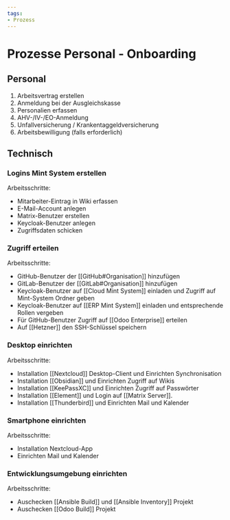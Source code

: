 ```yaml
---
tags:
- Prozess
---
```

# Prozesse Personal - Onboarding

## Personal

1. Arbeitsvertrag erstellen
2. Anmeldung bei der Ausgleichskasse
3. Personalien erfassen
5. AHV-/IV-/EO-Anmeldung
6. Unfallversicherung / Krankentaggeldversicherung
7. Arbeitsbewilligung (falls erforderlich)

## Technisch

### Logins Mint System erstellen

Arbeitsschritte:
* Mitarbeiter-Eintrag in Wiki erfassen
* E-Mail-Account anlegen
* Matrix-Benutzer erstellen
* Keycloak-Benutzer anlegen
* Zugriffsdaten schicken

### Zugriff erteilen

Arbeitsschritte:
* GitHub-Benutzer der [[GitHub#Organisation]] hinzufügen
* GitLab-Benutzer der [[GitLab#Organisation]] hinzufügen
* Keycloak-Benutzer auf [[Cloud Mint System]] einladen und Zugriff auf Mint-System Ordner geben
* Keycloak-Benutzer auf [[ERP Mint System]] einladen und entsprechende Rollen vergeben
* Für GitHub-Benutzer Zugriff auf [[Odoo Enterprise]] erteilen
* Auf [[Hetzner]] den SSH-Schlüssel speichern

### Desktop einrichten

Arbeitsschritte:
* Installation [[Nextcloud]] Desktop-Client und Einrichten Synchronisation
* Installation [[Obsidian]] und Einrichten Zugriff auf Wikis
* Installation [[KeePassXC]] und Einrichten Zugriff auf Passwörter
* Installation [[Element]] und Login auf [[Matrix Server]].
* Installation [[Thunderbird]] und Einrichten Mail und Kalender

### Smartphone einrichten

Arbeitsschritte:
* Installation Nextcloud-App
* Einrichten Mail und Kalender

### Entwicklungsumgebung einrichten

Arbeitsschritte:
* Auschecken [[Ansible Build]] und [[Ansible Inventory]] Projekt
* Auschecken [[Odoo Build]] Projekt
